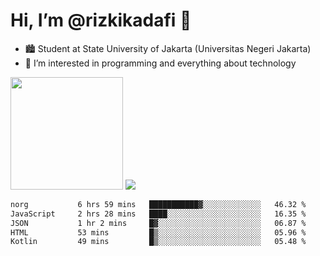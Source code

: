 # Hi, I’m @rizkikadafi 👋
- 🏙 Student at State University of Jakarta (Universitas Negeri Jakarta)
- 👀 I’m interested in programming and everything about technology
<img height="180em" src="https://github-readme-stats.vercel.app/api?username=rizkikadafi&show_icons=true&hide_border=true&&count_private=true&include_all_commits=true" />
<img src="https://github-readme-stats.vercel.app/api/top-langs/?username=rizkikadafi&show_icons=true&hide_border=true&&count_private=true&include_all_commits=true" />

<!--START_SECTION:waka-->

```txt
norg           6 hrs 59 mins   ███████████▓░░░░░░░░░░░░░   46.32 %
JavaScript     2 hrs 28 mins   ████░░░░░░░░░░░░░░░░░░░░░   16.35 %
JSON           1 hr 2 mins     █▓░░░░░░░░░░░░░░░░░░░░░░░   06.87 %
HTML           53 mins         █▒░░░░░░░░░░░░░░░░░░░░░░░   05.96 %
Kotlin         49 mins         █▒░░░░░░░░░░░░░░░░░░░░░░░   05.48 %
```

<!--END_SECTION:waka-->

<!---
rizkikadafi/rizkikadafi is a ✨ special ✨ repository because its `README.md` (this file) appears on your GitHub profile.
You can click the Preview link to take a look at your changes.
--->
